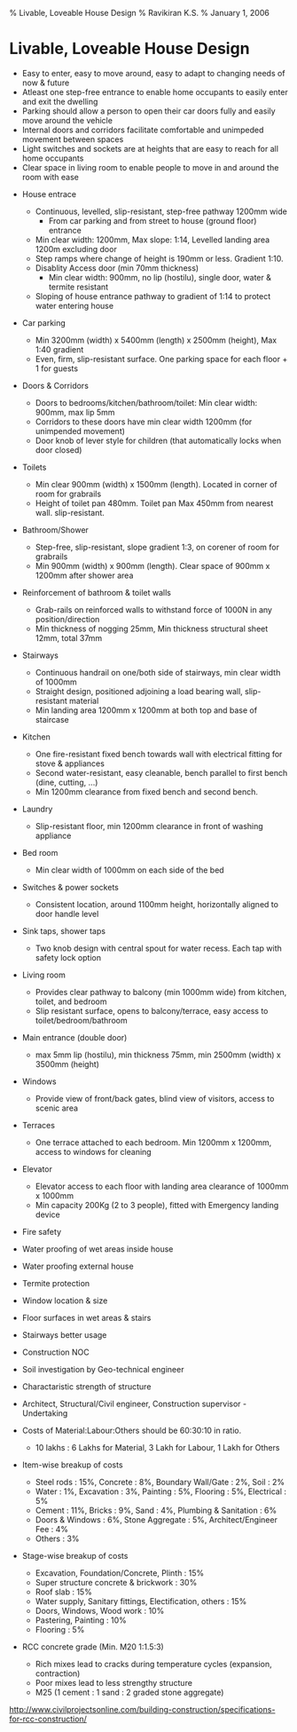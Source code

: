 % Livable, Loveable House Design
% Ravikiran K.S.
% January 1, 2006

# Livable, Loveable House Design

- Easy to enter, easy to move around, easy to adapt to changing needs of now & future
- Atleast one step-free entrance to enable home occupants to easily enter and exit the dwelling
- Parking should allow a person to open their car doors fully and easily move around the vehicle
- Internal doors and corridors facilitate comfortable and unimpeded movement between spaces
- Light switches and sockets are at heights that are easy to reach for all home occupants
- Clear space in living room to enable people to move in and around the room with ease

* House entrace
    - Continuous, levelled, slip-resistant, step-free pathway 1200mm wide
        - From car parking and from street to house (ground floor) entrance
    - Min clear width: 1200mm, Max slope: 1:14, Levelled landing area 1200m excluding door
    - Step ramps where change of height is 190mm or less. Gradient 1:10. 
    - Disablity Access door (min 70mm thickness)
        - Min clear width: 900mm, no lip (hostilu), single door, water & termite resistant
    - Sloping of house entrance pathway to gradient of 1:14 to protect water entering house

* Car parking
    - Min 3200mm (width) x 5400mm (length) x 2500mm (height), Max 1:40 gradient
    - Even, firm, slip-resistant surface. One parking space for each floor + 1 for guests

* Doors & Corridors
    - Doors to bedrooms/kitchen/bathroom/toilet: Min clear width: 900mm, max lip 5mm
    - Corridors to these doors have min clear width 1200mm (for unimpended movement)
    - Door knob of lever style for children (that automatically locks when door closed)

* Toilets
    - Min clear 900mm (width) x 1500mm (length). Located in corner of room for grabrails
    - Height of toilet pan 480mm. Toilet pan Max 450mm from nearest wall. slip-resistant.

* Bathroom/Shower
    - Step-free, slip-resistant, slope gradient 1:3, on corener of room for grabrails
    - Min 900mm (width) x 900mm (length). Clear space of 900mm x 1200mm after shower area

* Reinforcement of bathroom & toilet walls
    - Grab-rails on reinforced walls to withstand force of 1000N in any position/direction
    - Min thickness of nogging 25mm, Min thickness structural sheet 12mm, total 37mm

* Stairways
    - Continuous handrail on one/both side of stairways, min clear width of 1000mm
    - Straight design, positioned adjoining a load bearing wall, slip-resistant material
    - Min landing area 1200mm x 1200mm at both top and base of staircase

* Kitchen 
    - One fire-resistant fixed bench towards wall with electrical fitting for stove & appliances
    - Second water-resistant, easy cleanable, bench parallel to first bench (dine, cutting, ...)
    - Min 1200mm clearance from fixed bench and second bench.

* Laundry
    - Slip-resistant floor, min 1200mm clearance in front of washing appliance

* Bed room
    - Min clear width of 1000mm on each side of the bed

* Switches & power sockets
    - Consistent location, around 1100mm height, horizontally aligned to door handle level

* Sink taps, shower taps
    - Two knob design with central spout for water recess. Each tap with safety lock option

* Living room
    - Provides clear pathway to balcony (min 1000mm wide) from kitchen, toilet, and bedroom
    - Slip resistant surface, opens to balcony/terrace, easy access to toilet/bedroom/bathroom

* Main entrance (double door)
    - max 5mm lip (hostilu), min thickness 75mm, min 2500mm (width) x 3500mm (height)

* Windows
    - Provide view of front/back gates, blind view of visitors, access to scenic area

* Terraces
    - One terrace attached to each bedroom. Min 1200mm x 1200mm, access to windows for cleaning

* Elevator
    - Elevator access to each floor with landing area clearance of 1000mm x 1000mm
    - Min capacity 200Kg (2 to 3 people), fitted with Emergency landing device

* Fire safety
* Water proofing of wet areas inside house
* Water proofing external house
* Termite protection
* Window location & size
* Floor surfaces in wet areas & stairs
* Stairways better usage

* Construction NOC
* Soil investigation by Geo-technical engineer
* Charactaristic strength of structure
* Architect, Structural/Civil engineer, Construction supervisor - Undertaking

* Costs of Material:Labour:Others should be 60:30:10 in ratio.
    - 10 lakhs : 6 Lakhs for Material, 3 Lakh for Labour, 1 Lakh for Others

* Item-wise breakup of costs
    - Steel rods : 15%, Concrete : 8%, Boundary Wall/Gate : 2%, Soil : 2%
    - Water : 1%, Excavation : 3%, Painting : 5%, Flooring : 5%, Electrical : 5%
    - Cement : 11%, Bricks : 9%, Sand : 4%, Plumbing & Sanitation : 6%
    - Doors & Windows : 6%, Stone Aggregate : 5%, Architect/Engineer Fee : 4%
    - Others : 3%

* Stage-wise breakup of costs
    - Excavation, Foundation/Concrete, Plinth : 15%
    - Super structure concrete & brickwork : 30%
    - Roof slab : 15%
    - Water supply, Sanitary fittings, Electification, others : 15%
    - Doors, Windows, Wood work : 10%
    - Pastering, Painting : 10%
    - Flooring : 5%

* RCC concrete grade (Min. M20 1:1.5:3)
    - Rich mixes lead to cracks during temperature cycles (expansion, contraction)
    - Poor mixes lead to less strengthy structure
    - M25 (1 cement : 1 sand : 2 graded stone aggregate)

http://www.civilprojectsonline.com/building-construction/specifications-for-rcc-construction/

